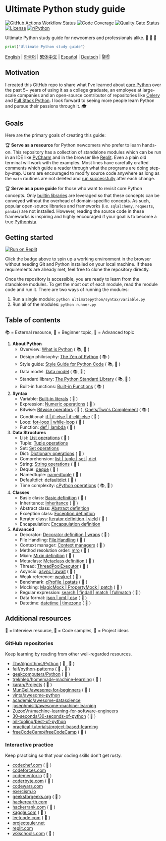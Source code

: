 # Ultimate Python study guide

[![GitHub Actions Workflow Status](https://img.shields.io/github/actions/workflow/status/huangsam/ultimate-python/ci.yml)](https://github.com/huangsam/ultimate-python/actions)
[![Code Coverage](https://img.shields.io/codecov/c/github/huangsam/ultimate-python)](https://codecov.io/gh/huangsam/ultimate-python)
[![Quality Gate Status](https://img.shields.io/sonar/quality_gate/huangsam_ultimate-python?server=https%3A%2F%2Fsonarcloud.io)](https://sonarcloud.io/dashboard?id=huangsam_ultimate-python)
[![License](https://img.shields.io/github/license/huangsam/ultimate-python)](https://github.com/huangsam/ultimate-python/blob/main/LICENSE)
[![r/Python](https://img.shields.io/badge/reddit-original_post-red)](https://www.reddit.com/r/Python/comments/inllmf/ultimate_python_study_guide/)

Ultimate Python study guide for newcomers and professionals alike. 🐍 🐍 🐍

```python
print("Ultimate Python study guide")
```

[English](README.md) |
[한국어](README.ko.md) |
[繁体中文](README.zh_tw.md) |
[Español](README.es.md) |
[Deutsch](README.de.md) |
[हिन्दी](README.hi.md)

## Motivation

I created this GitHub repo to share what I've learned about [core Python](https://www.python.org/)
over the past 5+ years of using it as a college graduate, an employee at
large-scale companies and an open-source contributor of repositories like
[Celery](https://github.com/celery/celery) and
[Full Stack Python](https://github.com/mattmakai/fullstackpython.com).
I look forward to seeing more people learn Python and pursue their passions
through it. :mortar_board:

## Goals

Here are the primary goals of creating this guide:

:trophy: **Serve as a resource** for Python newcomers who prefer to learn hands-on.
This repository has a collection of standalone modules which can be run in an IDE
like [PyCharm](https://www.jetbrains.com/pycharm/) and in the browser like
[Replit](https://replit.com/languages/python3). Even a plain old terminal will work
with the examples. Most lines have carefully crafted comments which guide a reader
through what the programs are doing step-by-step. Users are encouraged to modify
source code anywhere as long as the `main` routines are not deleted and
[run successfully](runner.py) after each change.

:trophy: **Serve as a pure guide** for those who want to revisit core Python concepts.
Only [builtin libraries](https://docs.python.org/3/library/) are leveraged so that
these concepts can be conveyed without the overhead of domain-specific concepts. As
such, popular open-source libraries and frameworks (i.e. `sqlalchemy`, `requests`,
`pandas`) are not installed. However, reading the source code in these frameworks is
inspiring and highly encouraged if your goal is to become a true
[Pythonista](https://www.urbandictionary.com/define.php?term=pythonista).

## Getting started

[![Run on Replit](https://replit.com/badge/github/huangsam/ultimate-python)](https://replit.com/github/huangsam/ultimate-python)

Click the badge above to spin up a working environment in the browser without
needing Git and Python installed on your local machine. If these requirements
are already met, feel free to clone the repository directly.

Once the repository is accessible, you are ready to learn from the standalone
modules. To get the most out of each module, read the module code and run it.
There are two ways of running the modules:

1. Run a single module: `python ultimatepython/syntax/variable.py`
2. Run all of the modules: `python runner.py`

## Table of contents

📚 = External resource,
🍰 = Beginner topic,
🤯 = Advanced topic

1. **About Python**
    - Overview: [What is Python](https://github.com/trekhleb/learn-python/blob/master/src/getting_started/what_is_python.md) ( 📚, 🍰 )
    - Design philosophy: [The Zen of Python](https://www.python.org/dev/peps/pep-0020/) ( 📚 )
    - Style guide: [Style Guide for Python Code](https://www.python.org/dev/peps/pep-0008/) ( 📚, 🤯 )
    - Data model: [Data model](https://docs.python.org/3/reference/datamodel.html) ( 📚, 🤯 )
    - Standard library: [The Python Standard Library](https://docs.python.org/3/library/) ( 📚, 🤯 )
    - Built-in functions: [Built-in Functions](https://docs.python.org/3/library/functions.html) ( 📚 )
2. **Syntax**
    - Variable: [Built-in literals](ultimatepython/syntax/variable.py) ( 🍰 )
    - Expression: [Numeric operations](ultimatepython/syntax/expression.py) ( 🍰 )
    - Bitwise: [Bitwise operators](ultimatepython/syntax/bitwise.py) ( 🍰 ), [One's/Two's Complement](https://www.geeksforgeeks.org/difference-between-1s-complement-representation-and-2s-complement-representation-technique/) ( 📚 )
    - Conditional: [if | if-else | if-elif-else](ultimatepython/syntax/conditional.py) ( 🍰 )
    - Loop: [for-loop | while-loop](ultimatepython/syntax/loop.py) ( 🍰 )
    - Function: [def | lambda](ultimatepython/syntax/function.py) ( 🍰 )
3. **Data Structures**
    - List: [List operations](ultimatepython/data_structures/list.py) ( 🍰 )
    - Tuple: [Tuple operations](ultimatepython/data_structures/tuple.py)
    - Set: [Set operations](ultimatepython/data_structures/set.py)
    - Dict: [Dictionary operations](ultimatepython/data_structures/dict.py) ( 🍰 )
    - Comprehension: [list | tuple | set | dict](ultimatepython/data_structures/comprehension.py)
    - String: [String operations](ultimatepython/data_structures/string.py) ( 🍰 )
    - Deque: [deque](ultimatepython/data_structures/deque.py) ( 🤯 )
    - Namedtuple: [namedtuple](ultimatepython/data_structures/namedtuple.py) ( 🤯 )
    - Defaultdict: [defaultdict](ultimatepython/data_structures/defaultdict.py) ( 🤯 )
    - Time complexity: [cPython operations](https://wiki.python.org/moin/TimeComplexity) ( 📚, 🤯 )
4. **Classes**
    - Basic class: [Basic definition](ultimatepython/classes/basic_class.py) ( 🍰 )
    - Inheritance: [Inheritance](ultimatepython/classes/inheritance.py) ( 🍰 )
    - Abstract class: [Abstract definition](ultimatepython/classes/abstract_class.py)
    - Exception class: [Exception definition](ultimatepython/classes/exception_class.py)
    - Iterator class: [Iterator definition | yield](ultimatepython/classes/iterator_class.py) ( 🤯 )
    - Encapsulation: [Encapsulation definition](ultimatepython/classes/encapsulation.py)
5. **Advanced**
    - Decorator: [Decorator definition | wraps](ultimatepython/advanced/decorator.py) ( 🤯 )
    - File Handling: [File Handling](ultimatepython/advanced/file_handling.py) ( 🤯 )
    - Context manager: [Context managers](ultimatepython/advanced/context_manager.py) ( 🤯 )
    - Method resolution order: [mro](ultimatepython/advanced/mro.py) ( 🤯 )
    - Mixin: [Mixin definition](ultimatepython/advanced/mixin.py) ( 🤯 )
    - Metaclass: [Metaclass definition](ultimatepython/advanced/meta_class.py) ( 🤯 )
    - Thread: [ThreadPoolExecutor](ultimatepython/advanced/thread.py) ( 🤯 )
    - Asyncio: [async | await](ultimatepython/advanced/async.py) ( 🤯 )
    - Weak reference: [weakref](ultimatepython/advanced/weak_ref.py) ( 🤯 )
    - Benchmark: [cProfile | pstats](ultimatepython/advanced/benchmark.py) ( 🤯 )
    - Mocking: [MagicMock | PropertyMock | patch](ultimatepython/advanced/mocking.py) ( 🤯 )
    - Regular expression: [search | findall | match | fullmatch](ultimatepython/advanced/regex.py) ( 🤯 )
    - Data format: [json | xml | csv](ultimatepython/advanced/data_format.py) ( 🤯 )
    - Datetime: [datetime | timezone](ultimatepython/advanced/date_time.py) ( 🤯 )

## Additional resources

👔 = Interview resource,
🧪 = Code samples,
🧠 = Project ideas

### GitHub repositories

Keep learning by reading from other well-regarded resources.

- [TheAlgorithms/Python](https://github.com/TheAlgorithms/Python) ( 👔 , 🧪 )
- [faif/python-patterns](https://github.com/faif/python-patterns) ( 👔 , 🧪 )
- [geekcomputers/Python](https://github.com/geekcomputers/Python) ( 🧪 )
- [trekhleb/homemade-machine-learning](https://github.com/trekhleb/homemade-machine-learning) ( 🧪 )
- [karan/Projects](https://github.com/karan/Projects) ( 🧠 )
- [MunGell/awesome-for-beginners](https://github.com/MunGell/awesome-for-beginners) ( 🧠 )
- [vinta/awesome-python](https://github.com/vinta/awesome-python)
- [academic/awesome-datascience](https://github.com/academic/awesome-datascience)
- [josephmisiti/awesome-machine-learning](https://github.com/josephmisiti/awesome-machine-learning)
- [ZuzooVn/machine-learning-for-software-engineers](https://github.com/ZuzooVn/machine-learning-for-software-engineers)
- [30-seconds/30-seconds-of-python](https://github.com/30-seconds/30-seconds-of-python) ( 🧪 )
- [ml-tooling/best-of-python](https://github.com/ml-tooling/best-of-python)
- [practical-tutorials/project-based-learning](https://github.com/practical-tutorials/project-based-learning#python)
- [freeCodeCamp/freeCodeCamp](https://github.com/freeCodeCamp/freeCodeCamp) ( 👔 )

### Interactive practice

Keep practicing so that your coding skills don't get rusty.

- [codechef.com](https://www.codechef.com/) ( 👔 )
- [codeforces.com](https://codeforces.com/)
- [codementor.io](https://www.codementor.io) ( 🧠 )
- [coderbyte.com](https://www.coderbyte.com/) ( 👔 )
- [codewars.com](https://www.codewars.com/)
- [exercism.io](https://exercism.io/)
- [geeksforgeeks.org](https://www.geeksforgeeks.org/) ( 👔 )
- [hackerearth.com](https://www.hackerearth.com/)
- [hackerrank.com](https://www.hackerrank.com/) ( 👔 )
- [kaggle.com](https://www.kaggle.com/) ( 🧠 )
- [leetcode.com](https://leetcode.com/) ( 👔 )
- [projecteuler.net](https://projecteuler.net/)
- [replit.com](https://replit.com/)
- [w3schools.com](https://www.w3schools.com/python/) ( 🧪 )
